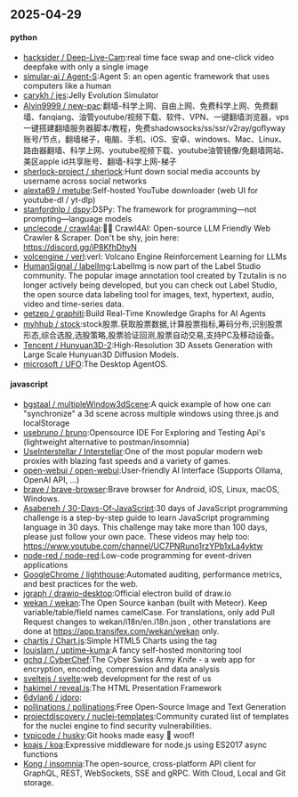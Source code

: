 ## 2025-04-29

#### python
* [hacksider / Deep-Live-Cam](https://github.com/hacksider/Deep-Live-Cam):real time face swap and one-click video deepfake with only a single image
* [simular-ai / Agent-S](https://github.com/simular-ai/Agent-S):Agent S: an open agentic framework that uses computers like a human
* [carykh / jes](https://github.com/carykh/jes):Jelly Evolution Simulator
* [Alvin9999 / new-pac](https://github.com/Alvin9999/new-pac):翻墙-科学上网、自由上网、免费科学上网、免费翻墙、fanqiang、油管youtube/视频下载、软件、VPN、一键翻墙浏览器，vps一键搭建翻墙服务器脚本/教程，免费shadowsocks/ss/ssr/v2ray/goflyway账号/节点，翻墙梯子，电脑、手机、iOS、安卓、windows、Mac、Linux、路由器翻墙、科学上网、youtube视频下载、youtube油管镜像/免翻墙网站、美区apple id共享账号、翻墙-科学上网-梯子
* [sherlock-project / sherlock](https://github.com/sherlock-project/sherlock):Hunt down social media accounts by username across social networks
* [alexta69 / metube](https://github.com/alexta69/metube):Self-hosted YouTube downloader (web UI for youtube-dl / yt-dlp)
* [stanfordnlp / dspy](https://github.com/stanfordnlp/dspy):DSPy: The framework for programming—not prompting—language models
* [unclecode / crawl4ai](https://github.com/unclecode/crawl4ai):🚀🤖 Crawl4AI: Open-source LLM Friendly Web Crawler & Scraper. Don't be shy, join here: https://discord.gg/jP8KfhDhyN
* [volcengine / verl](https://github.com/volcengine/verl):verl: Volcano Engine Reinforcement Learning for LLMs
* [HumanSignal / labelImg](https://github.com/HumanSignal/labelImg):LabelImg is now part of the Label Studio community. The popular image annotation tool created by Tzutalin is no longer actively being developed, but you can check out Label Studio, the open source data labeling tool for images, text, hypertext, audio, video and time-series data.
* [getzep / graphiti](https://github.com/getzep/graphiti):Build Real-Time Knowledge Graphs for AI Agents
* [myhhub / stock](https://github.com/myhhub/stock):stock股票.获取股票数据,计算股票指标,筹码分布,识别股票形态,综合选股,选股策略,股票验证回测,股票自动交易,支持PC及移动设备。
* [Tencent / Hunyuan3D-2](https://github.com/Tencent/Hunyuan3D-2):High-Resolution 3D Assets Generation with Large Scale Hunyuan3D Diffusion Models.
* [microsoft / UFO](https://github.com/microsoft/UFO):The Desktop AgentOS.

#### javascript
* [bgstaal / multipleWindow3dScene](https://github.com/bgstaal/multipleWindow3dScene):A quick example of how one can "synchronize" a 3d scene across multiple windows using three.js and localStorage
* [usebruno / bruno](https://github.com/usebruno/bruno):Opensource IDE For Exploring and Testing Api's (lightweight alternative to postman/insomnia)
* [UseInterstellar / Interstellar](https://github.com/UseInterstellar/Interstellar):One of the most popular modern web proxies with blazing fast speeds and a variety of games.
* [open-webui / open-webui](https://github.com/open-webui/open-webui):User-friendly AI Interface (Supports Ollama, OpenAI API, ...)
* [brave / brave-browser](https://github.com/brave/brave-browser):Brave browser for Android, iOS, Linux, macOS, Windows.
* [Asabeneh / 30-Days-Of-JavaScript](https://github.com/Asabeneh/30-Days-Of-JavaScript):30 days of JavaScript programming challenge is a step-by-step guide to learn JavaScript programming language in 30 days. This challenge may take more than 100 days, please just follow your own pace. These videos may help too: https://www.youtube.com/channel/UC7PNRuno1rzYPb1xLa4yktw
* [node-red / node-red](https://github.com/node-red/node-red):Low-code programming for event-driven applications
* [GoogleChrome / lighthouse](https://github.com/GoogleChrome/lighthouse):Automated auditing, performance metrics, and best practices for the web.
* [jgraph / drawio-desktop](https://github.com/jgraph/drawio-desktop):Official electron build of draw.io
* [wekan / wekan](https://github.com/wekan/wekan):The Open Source kanban (built with Meteor). Keep variable/table/field names camelCase. For translations, only add Pull Request changes to wekan/i18n/en.i18n.json , other translations are done at https://app.transifex.com/wekan/wekan only.
* [chartjs / Chart.js](https://github.com/chartjs/Chart.js):Simple HTML5 Charts using the <canvas> tag
* [louislam / uptime-kuma](https://github.com/louislam/uptime-kuma):A fancy self-hosted monitoring tool
* [gchq / CyberChef](https://github.com/gchq/CyberChef):The Cyber Swiss Army Knife - a web app for encryption, encoding, compression and data analysis
* [sveltejs / svelte](https://github.com/sveltejs/svelte):web development for the rest of us
* [hakimel / reveal.js](https://github.com/hakimel/reveal.js):The HTML Presentation Framework
* [6dylan6 / jdpro](https://github.com/6dylan6/jdpro):
* [pollinations / pollinations](https://github.com/pollinations/pollinations):Free Open-Source Image and Text Generation
* [projectdiscovery / nuclei-templates](https://github.com/projectdiscovery/nuclei-templates):Community curated list of templates for the nuclei engine to find security vulnerabilities.
* [typicode / husky](https://github.com/typicode/husky):Git hooks made easy 🐶 woof!
* [koajs / koa](https://github.com/koajs/koa):Expressive middleware for node.js using ES2017 async functions
* [Kong / insomnia](https://github.com/Kong/insomnia):The open-source, cross-platform API client for GraphQL, REST, WebSockets, SSE and gRPC. With Cloud, Local and Git storage.
